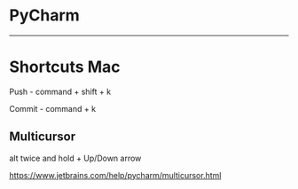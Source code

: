# PyCharm

---

# Shortcuts Mac

Push - command + shift + k

Commit - command + k

## Multicursor

alt twice and hold + Up/Down arrow

<https://www.jetbrains.com/help/pycharm/multicursor.html>
